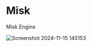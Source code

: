 # Misk
Misk Engine

![Screenshot 2024-11-15 145153](https://github.com/user-attachments/assets/7ee38e74-4bca-49cf-ba9f-ec2854316b94)
